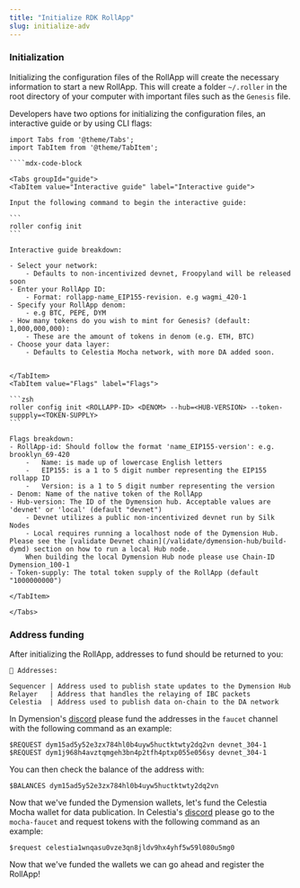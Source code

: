 ```yaml
---
title: "Initialize RDK RollApp"
slug: initialize-adv
---
```


### Initialization

Initializing the configuration files of the RollApp will create the necessary information to start a new RollApp. This will create a folder `~/.roller` in the root directory of your computer with important files such as the `Genesis` file.

Developers have two options for initializing the configuration files, an interactive guide or by using CLI flags:

`````mdx-code-block
import Tabs from '@theme/Tabs';
import TabItem from '@theme/TabItem';

````mdx-code-block

<Tabs groupId="guide">
<TabItem value="Interactive guide" label="Interactive guide">

Input the following command to begin the interactive guide:

```
roller config init
```

Interactive guide breakdown:

- Select your network:
    - Defaults to non-incentivized devnet, Froopyland will be released soon
- Enter your RollApp ID:
    - Format: rollapp-name_EIP155-revision. e.g wagmi_420-1
- Specify your RollApp denom:
    - e.g BTC, PEPE, DYM
- How many tokens do you wish to mint for Genesis? (default: 1,000,000,000):
    - These are the amount of tokens in denom (e.g. ETH, BTC)
- Choose your data layer:
    - Defaults to Celestia Mocha network, with more DA added soon.


</TabItem>
<TabItem value="Flags" label="Flags">

```zsh
roller config init <ROLLAPP-ID> <DENOM> --hub=<HUB-VERSION> --token-suppply=<TOKEN-SUPPLY>
```

Flags breakdown:
- RollApp-id: Should follow the format 'name_EIP155-version': e.g. brooklyn_69-420
    -   Name: is made up of lowercase English letters
    -   EIP155: is a 1 to 5 digit number representing the EIP155 rollapp ID
    -   Version: is a 1 to 5 digit number representing the version
- Denom: Name of the native token of the RollApp
- Hub-version: The ID of the Dymension hub. Acceptable values are 'devnet' or 'local' (default "devnet")
    - Devnet utilizes a public non-incentivized devnet run by Silk Nodes
    - Local requires running a localhost node of the Dymension Hub. Please see the [validate Devnet chain](/validate/dymension-hub/build-dymd) section on how to run a local Hub node.
    When building the local Dymension Hub node please use Chain-ID Dymension_100-1
- Token-supply: The total token supply of the RollApp (default "1000000000")

</TabItem>

</Tabs>
`````

### Address funding

After initializing the RollApp, addresses to fund should be returned to you:

```
🔑 Addresses:

Sequencer | Address used to publish state updates to the Dymension Hub
Relayer   | Address that handles the relaying of IBC packets
Celestia  | Address used to publish data on-chain to the DA network
```

In Dymension's [discord](https://discord.gg/dymension) please fund the addresses in the `faucet` channel with the following command as an example:

```
$REQUEST dym15ad5y52e3zx784hl0b4uyw5huctktwty2dq2vn devnet_304-1
$REQUEST dym1j968h4avztqmgeh3bn4p2tfh4ptxp055e056sy devnet_304-1
```

You can then check the balance of the address with:

```
$BALANCES dym15ad5y52e3zx784hl0b4uyw5huctktwty2dq2vn
```

Now that we've funded the Dymension wallets, let's fund the Celestia Mocha wallet for data publication. In Celestia's [discord](https://discord.com/invite/YsnTPcSfWQ)
please go to the `mocha-faucet` and request tokens with the following command as an example:

```
$request celestia1wnqasu0vze3qn8jldv9hx4yhf5w59l080u5mg0
```

Now that we've funded the wallets we can go ahead and register the RollApp!
